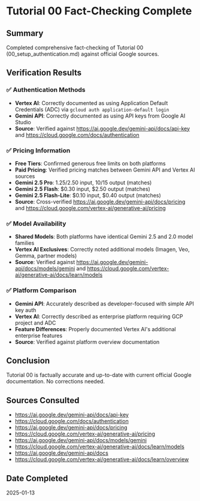 # Tutorial 00 Fact-Checking Complete

## Summary
Completed comprehensive fact-checking of Tutorial 00 (00_setup_authentication.md) against official Google sources.

## Verification Results

### ✅ Authentication Methods
- **Vertex AI**: Correctly documented as using Application Default Credentials (ADC) via `gcloud auth application-default login`
- **Gemini API**: Correctly documented as using API keys from Google AI Studio
- **Source**: Verified against https://ai.google.dev/gemini-api/docs/api-key and https://cloud.google.com/docs/authentication

### ✅ Pricing Information  
- **Free Tiers**: Confirmed generous free limits on both platforms
- **Paid Pricing**: Verified pricing matches between Gemini API and Vertex AI sources
- **Gemini 2.5 Pro**: $1.25/$2.50 input, $10/$15 output (matches)
- **Gemini 2.5 Flash**: $0.30 input, $2.50 output (matches)
- **Gemini 2.5 Flash-Lite**: $0.10 input, $0.40 output (matches)
- **Source**: Cross-verified https://ai.google.dev/gemini-api/docs/pricing and https://cloud.google.com/vertex-ai/generative-ai/pricing

### ✅ Model Availability
- **Shared Models**: Both platforms have identical Gemini 2.5 and 2.0 model families
- **Vertex AI Exclusives**: Correctly noted additional models (Imagen, Veo, Gemma, partner models)
- **Source**: Verified against https://ai.google.dev/gemini-api/docs/models/gemini and https://cloud.google.com/vertex-ai/generative-ai/docs/learn/models

### ✅ Platform Comparison
- **Gemini API**: Accurately described as developer-focused with simple API key auth
- **Vertex AI**: Correctly described as enterprise platform requiring GCP project and ADC
- **Feature Differences**: Properly documented Vertex AI's additional enterprise features
- **Source**: Verified against platform overview documentation

## Conclusion
Tutorial 00 is factually accurate and up-to-date with current official Google documentation. No corrections needed.

## Sources Consulted
- https://ai.google.dev/gemini-api/docs/api-key
- https://cloud.google.com/docs/authentication  
- https://ai.google.dev/gemini-api/docs/pricing
- https://cloud.google.com/vertex-ai/generative-ai/pricing
- https://ai.google.dev/gemini-api/docs/models/gemini
- https://cloud.google.com/vertex-ai/generative-ai/docs/learn/models
- https://ai.google.dev/gemini-api/docs
- https://cloud.google.com/vertex-ai/generative-ai/docs/learn/overview

## Date Completed
2025-01-13